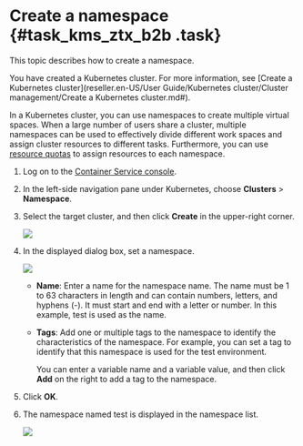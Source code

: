 # Create a namespace {#task_kms_ztx_b2b .task}

This topic describes how to create a namespace.

You have created a Kubernetes cluster. For more information, see [Create a Kubernetes cluster](reseller.en-US/User Guide/Kubernetes cluster/Cluster management/Create a Kubernetes cluster.md#).

In a Kubernetes cluster, you can use namespaces to create multiple virtual spaces. When a large number of users share a cluster, multiple namespaces can be used to effectively divide different work spaces and assign cluster resources to different tasks. Furthermore, you can use [resource quotas](https://kubernetes.io/docs/concepts/policy/resource-quotas/) to assign resources to each namespace.

1.  Log on to the [Container Service console](https://partners-intl.console.aliyun.com/#/cs). 
2.  In the left-side navigation pane under Kubernetes, choose **Clusters** \> **Namespace**. 
3.  Select the target cluster, and then click **Create** in the upper-right corner. 

    ![](http://static-aliyun-doc.oss-cn-hangzhou.aliyuncs.com/assets/img/18871/155131876838715_en-US.png)

4.  In the displayed dialog box, set a namespace. 

    ![](http://static-aliyun-doc.oss-cn-hangzhou.aliyuncs.com/assets/img/18854/155131876810650_en-US.png)

    -   **Name**: Enter a name for the namespace name. The name must be 1 to 63 characters in length and can contain numbers, letters, and hyphens \(-\). It must start and end with a letter or number. In this example, test is used as the name.
    -   **Tags**: Add one or multiple tags to the namespace to identify the characteristics of the namespace. For example, you can set a tag to identify that this namespace is used for the test environment.

        You can enter a variable name and a variable value, and then click **Add** on the right to add a tag to the namespace.

5.  Click **OK**. 
6.  The namespace named test is displayed in the namespace list. 

    ![](http://static-aliyun-doc.oss-cn-hangzhou.aliyuncs.com/assets/img/18871/155131876838716_en-US.png)


